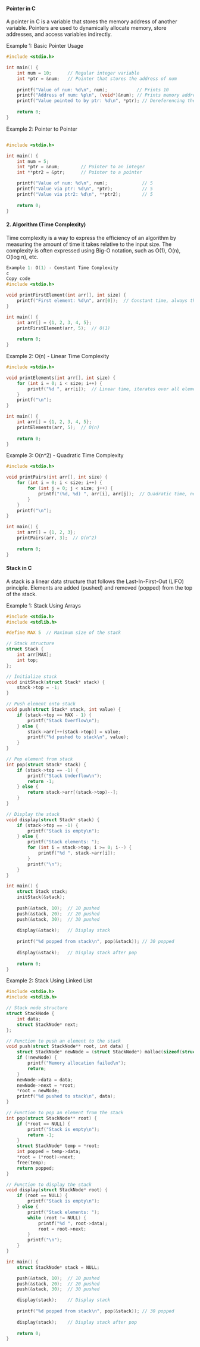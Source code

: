 #### Pointer in C
A pointer in C is a variable that stores the memory address of another variable. Pointers are used to dynamically allocate memory, store addresses, and access variables indirectly.

Example 1: Basic Pointer Usage

```c
#include <stdio.h>

int main() {
    int num = 10;      // Regular integer variable
    int *ptr = &num;   // Pointer that stores the address of num
    
    printf("Value of num: %d\n", num);           // Prints 10
    printf("Address of num: %p\n", (void*)&num); // Prints memory address of num
    printf("Value pointed to by ptr: %d\n", *ptr); // Dereferencing the pointer, prints 10
    
    return 0;
}
```
Example 2: Pointer to Pointer
```c

#include <stdio.h>

int main() {
    int num = 5;
    int *ptr = &num;        // Pointer to an integer
    int **ptr2 = &ptr;      // Pointer to a pointer

    printf("Value of num: %d\n", num);             // 5
    printf("Value via ptr: %d\n", *ptr);           // 5
    printf("Value via ptr2: %d\n", **ptr2);        // 5
    
    return 0;
}
```

#### 2. Algorithm (Time Complexity)
Time complexity is a way to express the efficiency of an algorithm by measuring the amount of time it takes relative to the input size. The complexity is often expressed using Big-O notation, such as O(1), O(n), O(log n), etc.

```c
Example 1: O(1) - Constant Time Complexity
c
Copy code
#include <stdio.h>

void printFirstElement(int arr[], int size) {
    printf("First element: %d\n", arr[0]);  // Constant time, always the same operation
}

int main() {
    int arr[] = {1, 2, 3, 4, 5};
    printFirstElement(arr, 5);  // O(1)
    
    return 0;
}
```


Example 2: O(n) - Linear Time Complexity

```c
#include <stdio.h>

void printElements(int arr[], int size) {
    for (int i = 0; i < size; i++) {
        printf("%d ", arr[i]);  // Linear time, iterates over all elements
    }
    printf("\n");
}

int main() {
    int arr[] = {1, 2, 3, 4, 5};
    printElements(arr, 5);  // O(n)
    
    return 0;
}
```

Example 3: O(n^2) - Quadratic Time Complexity

```c
#include <stdio.h>

void printPairs(int arr[], int size) {
    for (int i = 0; i < size; i++) {
        for (int j = 0; j < size; j++) {
            printf("(%d, %d) ", arr[i], arr[j]);  // Quadratic time, nested loops
        }
    }
    printf("\n");
}

int main() {
    int arr[] = {1, 2, 3};
    printPairs(arr, 3);  // O(n^2)
    
    return 0;
}

```
#### Stack in C
A stack is a linear data structure that follows the Last-In-First-Out (LIFO) principle. Elements are added (pushed) and removed (popped) from the top of the stack.

Example 1: Stack Using Arrays

```c
#include <stdio.h>
#include <stdlib.h>

#define MAX 5  // Maximum size of the stack

// Stack structure
struct Stack {
    int arr[MAX];
    int top;
};

// Initialize stack
void initStack(struct Stack* stack) {
    stack->top = -1;
}

// Push element onto stack
void push(struct Stack* stack, int value) {
    if (stack->top == MAX - 1) {
        printf("Stack Overflow\n");
    } else {
        stack->arr[++(stack->top)] = value;
        printf("%d pushed to stack\n", value);
    }
}

// Pop element from stack
int pop(struct Stack* stack) {
    if (stack->top == -1) {
        printf("Stack Underflow\n");
        return -1;
    } else {
        return stack->arr[(stack->top)--];
    }
}

// Display the stack
void display(struct Stack* stack) {
    if (stack->top == -1) {
        printf("Stack is empty\n");
    } else {
        printf("Stack elements: ");
        for (int i = stack->top; i >= 0; i--) {
            printf("%d ", stack->arr[i]);
        }
        printf("\n");
    }
}

int main() {
    struct Stack stack;
    initStack(&stack);
    
    push(&stack, 10);  // 10 pushed
    push(&stack, 20);  // 20 pushed
    push(&stack, 30);  // 30 pushed
    
    display(&stack);   // Display stack
    
    printf("%d popped from stack\n", pop(&stack)); // 30 popped
    
    display(&stack);   // Display stack after pop
    
    return 0;
}
```
Example 2: Stack Using Linked List

```c
#include <stdio.h>
#include <stdlib.h>

// Stack node structure
struct StackNode {
    int data;
    struct StackNode* next;
};

// Function to push an element to the stack
void push(struct StackNode** root, int data) {
    struct StackNode* newNode = (struct StackNode*) malloc(sizeof(struct StackNode));
    if (!newNode) {
        printf("Memory allocation failed\n");
        return;
    }
    newNode->data = data;
    newNode->next = *root;
    *root = newNode;
    printf("%d pushed to stack\n", data);
}

// Function to pop an element from the stack
int pop(struct StackNode** root) {
    if (*root == NULL) {
        printf("Stack is empty\n");
        return -1;
    }
    struct StackNode* temp = *root;
    int popped = temp->data;
    *root = (*root)->next;
    free(temp);
    return popped;
}

// Function to display the stack
void display(struct StackNode* root) {
    if (root == NULL) {
        printf("Stack is empty\n");
    } else {
        printf("Stack elements: ");
        while (root != NULL) {
            printf("%d ", root->data);
            root = root->next;
        }
        printf("\n");
    }
}

int main() {
    struct StackNode* stack = NULL;

    push(&stack, 10);  // 10 pushed
    push(&stack, 20);  // 20 pushed
    push(&stack, 30);  // 30 pushed

    display(stack);    // Display stack
    
    printf("%d popped from stack\n", pop(&stack)); // 30 popped
    
    display(stack);    // Display stack after pop
    
    return 0;
}

```

